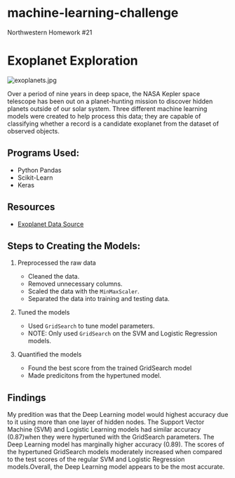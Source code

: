 # machine-learning-challenge
Northwestern Homework #21
# Exoplanet Exploration

![exoplanets.jpg](Images/exoplanets.jpg)

Over a period of nine years in deep space, the NASA Kepler space telescope has been out on a planet-hunting mission to discover hidden planets outside of our solar system. Three different  machine learning models were created to help process this data; they are capable of classifying whether a record is a candidate exoplanet from the dataset of observed objects.

## Programs Used:

* Python Pandas
* Scikit-Learn
* Keras

## Resources

* [Exoplanet Data Source](https://www.kaggle.com/nasa/kepler-exoplanet-search-results)

## Steps to Creating the Models:

1. Preprocessed the raw data
    * Cleaned the data.
    * Removed unnecessary columns.
    * Scaled the data with the `MinMaxScaler`.
    * Separated the data into training and testing data.

2. Tuned the models
    * Used `GridSearch` to tune model parameters.
    * NOTE: Only used `GridSearch` on the SVM and Logistic Regression models.

3. Quantified the models
    * Found the best score from the trained GridSearch model
    * Made predicitons from the hypertuned model.


## Findings
My predition was that the Deep Learning model would highest accuracy due to it using more than one layer of hidden nodes. The Support Vector Machine (SVM) and Logistic Learning models had similar accuracy (0.87)when they were hypertuned with the GridSearch parameters. The Deep Learning model has marginally higher accuracy (0.89). The scores of the hypertuned GridSearch models moderately increased when compared to the test scores of the regular SVM and Logistic Regression models.Overall, the Deep Learning model appears to be the most accurate. 



